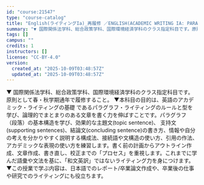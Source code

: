 ```yaml
---
id: "course:21547"
type: "course-catalog"
title: "English(ライティングIa)_再履修 ／ENGLISH(ACADEMIC WRITING IA: PARAGRAPH)"
summary: "▼ 国際関係法学科、総合政策学科、国際環境経済学科のクラス指定科目です。原則として春・秋学期通年で履修すること。 ▼本科目の目的は、英語のアカデミック・ライティングの基礎 であるパラグラフ・ライティングのルールと型を学び、論理的でまとまりの…"
tags: []
campus: ""
credits: 1
instructors: []
license: "CC-BY-4.0"
version:
  created_at: "2025-10-09T03:48:57Z"
  updated_at: "2025-10-09T03:48:57Z"
---
```

▼ 国際関係法学科、総合政策学科、国際環境経済学科のクラス指定科目です。原則として春・秋学期通年で履修すること。 ▼本科目の目的は、英語のアカデミック・ライティングの基礎 であるパラグラフ・ライティングのルールと型を学び、論理的でまとまりのある文章を書く力を伸ばすことです。パラグラフ （段落）の基本構造を学び、効果的な主題文(topic sentence)、 支持文(supporting sentences)、結論文(concluding sentence)の書き方、情報や自分の考えを分かりやすく説明する構成法、接続語や文構造の使い方、引用の作法、アカデミックな表現の使い方を練習します。書く前の計画からアウトライン作成、文章作成、書き直し、校正までの「プロセス」を重視します。これまでに学んだ語彙や文法を基に、「和文英訳」ではないライティング力を身につけます。 ▼この授業で学ぶ内容は、日本語でのレポート/卒業論文作成や、卒業後の仕事や研究でのライティングにも役立ちます。
